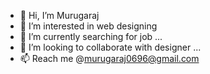 - 👋 Hi, I’m Murugaraj
- 👀 I’m interested in web designing
- 🌱 I’m currently searching for job ...
- 💞️ I’m looking to collaborate with designer ...
- 📫 Reach me @murugaraj0696@gmail.com

<!---
rajpandian06/rajpandian06 is a ✨ special ✨ repository because its `README.md` (this file) appears on your GitHub profile.
You can click the Preview link to take a look at your changes.
--->
